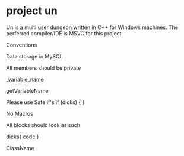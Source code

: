 project un
==

Un is a multi user dungeon written in C++ for Windows machines. The perferred compiler/IDE is MSVC for this project. 

Conventions

Data storage in MySQL

All members should be private

_variable_name

getVariableName

Please use Safe if's
  if (dicks) {
  }

No Macros

All blocks should look as such

dicks{
code
}

ClassName
